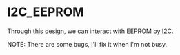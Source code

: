 # I2C_EEPROM

Through this design, we can interact with EEPROM by I2C.

NOTE: There are some bugs, I'll fix it when I'm not busy. 
